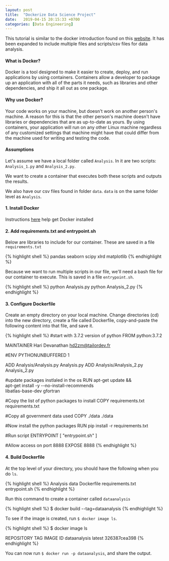 ```yaml
---
layout: post
title:  "Dockerize Data Science Project"
date:   2019-04-15 20:15:33 +0700
categories: [Data Engineering]
---
```


 This tutorial is similar to the docker introduction found on this [website](https://docs.docker.com/get-started/part2/). It has been expanded to include multiple files and scripts/csv files for data analysis. 

#### What is Docker?

 Docker is a tool designed to make it easier to create, deploy, and run applications by using containers. Containers allow a developer to package up an application with all of the parts it needs, such as libraries and other dependencies, and ship it all out as one package.

#### Why use Docker?

 Your code works on your machine, but doesn't work on another person's machine. A reason for this is that the other person's machine doesn't have libraries or dependencies that are as up-to-date as yours. By using containers, your application will run on any other Linux machine regardless of any customized settings that machine might have that could differ from the machine used for writing and testing the code.

#### Assumptions

Let's assume we have a local folder called  `Analysis`. In it are two scripts: `Analysis_1.py` and `Analysis_2.py`. 

We want to create a container that executes both these scripts and outputs the results. 

We also have our csv files found in folder `data`. `data` is on the same folder level as `Analysis`. 

#### 1. Install Docker

Instructions [here](https://docs.docker.com/get-started/) help get Docker installed 

#### 2. Add requirements.txt and entrypoint.sh

Below are libraries to include for our container. These are saved in a file `requirements.txt`

{% highlight shell %}
pandas
seaborn
scipy
xlrd
matplotlib
{% endhighlight %}

Because we want to run multiple scripts in our file, we'll need a bash file for our container to execute. This is saved in a file `entrypoint.sh`.

{% highlight shell %}
python Analysis.py
python Analysis_2.py
{% endhighlight %}

#### 3. Configure Dockerfile

Create an empty directory on your local machine. Change directories (cd) into the new directory, create a file called Dockerfile, copy-and-paste the following content into that file, and save it. 

{% highlight shell %}
#start with 3.7.2 version of python
FROM python:3.7.2

MAINTAINER Hari Devanathan <hd2zm@tailordev.fr>

#ENV PYTHONUNBUFFERED 1

ADD Analysis/Analysis.py  Analysis.py 
ADD Analysis/Analysis_2.py Analysis_2.py 

#update packages instlaled in the os
RUN apt-get update && \
    apt-get install -y --no-install-recommends \
        libatlas-base-dev gfortran

#Copy the list of python packages to install
COPY requirements.txt requirements.txt

#Copy all government data used
COPY ./data ./data

#Now install the python packages
RUN pip install -r requirements.txt

#Run script
ENTRYPOINT [ "entrypoint.sh" ]

#Allow access on port 8888
EXPOSE 8888
{% endhighlight %}


#### 4. Build Dockerfile

At the top level of your directory, you should have the following when you do `ls`.

{% highlight shell %}
Analysis
data
Dockerfile
requirements.txt
entrypoint.sh 
{% endhighlight %}

Run this command to create a container called `dataanalysis`

{% highlight shell %}
$ docker build --tag=dataanalysis
{% endhighlight %}

To see if the image is created, run `$ docker image ls`. 

{% highlight shell %}
$ docker image ls

REPOSITORY            TAG                 IMAGE ID
dataanalysis        latest              326387cea398
{% endhighlight %}

You can now run `$ docker run -p dataanalysis`, and share the output. 